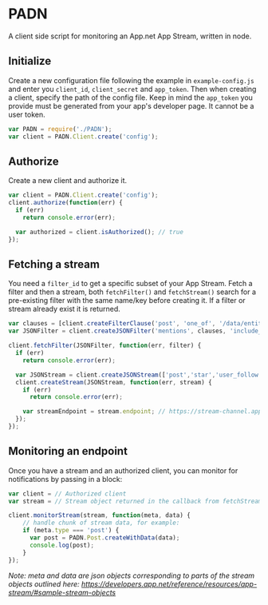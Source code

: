 # PADN

A client side script for monitoring an App.net App Stream, written in node.

## Initialize

Create a new configuration file following the example in `example-config.js` and enter you `client_id`, `client_secret` and `app_token`. Then when creating a client, specify the path of the config file. Keep in mind the `app_token` you provide must be generated from your app's developer page. It cannot be a user token.

``` javascript
var PADN = require('./PADN');
var client = PADN.Client.create('config');
```

## Authorize

Create a new client and authorize it.

``` javascript
var client = PADN.Client.create('config');
client.authorize(function(err) {
  if (err)
    return console.error(err);

  var authorized = client.isAuthorized(); // true
});
```

## Fetching a stream

You need a `filter_id` to get a specific subset of your App Stream. Fetch a filter and then a stream, both `fetchFilter()` and `fetchStream()` search for a pre-existing filter with the same name/key before creating it. If a filter or stream already exist it is returned.

``` javascript
var clauses = [client.createFilterClause('post', 'one_of', '/data/entities/mentions/*/id')];
var JSONFilter = client.createJSONFilter('mentions', clauses, 'include_any');

client.fetchFilter(JSONFilter, function(err, filter) {
  if (err)
    return console.error(err);

  var JSONStream = client.createJSONStream(['post','star','user_follow'], filter.id, JSONStreamKey);
  client.createStream(JSONStream, function(err, stream) {
    if (err)
      return console.error(err);

    var streamEndpoint = stream.endpoint; // https://stream-channel.app.net/channel/...
  });
});
```

## Monitoring an endpoint

Once you have a stream and an authorized client, you can monitor for notifications by passing in a block:

``` javascript
var client = // Authorized client
var stream = // Stream object returned in the callback from fetchStream. Not a JSONStream.

client.monitorStream(stream, function(meta, data) {
    // handle chunk of stream data, for example:
    if (meta.type === 'post') {
      var post = PADN.Post.createWithData(data);
      console.log(post);
    }
});
```

*Note: meta and data are json objects corresponding to parts of the stream objects outlined here: https://developers.app.net/reference/resources/app-stream/#sample-stream-objects*
